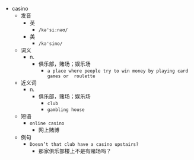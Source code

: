 - casino
  - 发音
    - 英
      - `/kə'siːnəʊ/`
    - 美
      - `/kə'sino/`
  - 词义
    - n.
      - 俱乐部，赌场；娱乐场
        - `a place where people try to win money by playing card games or  roulette `
  - 近义词
    - n.
      - 俱乐部，赌场；娱乐场
        - `club`
        - `gambling house`
  - 短语
    - `online casino`
      - 网上赌博 
  - 例句
    - `Doesn’t that club have a casino upstairs?`
      - 那家俱乐部楼上不是有赌场吗？


